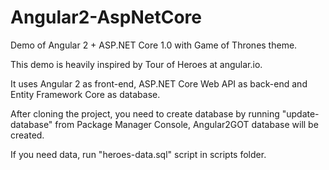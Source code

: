 # Angular2-AspNetCore
Demo of Angular 2 + ASP.NET Core 1.0 with Game of Thrones theme.

This demo is heavily inspired by Tour of Heroes at angular.io.

It uses Angular 2 as front-end, ASP.NET Core Web API as back-end and Entity Framework Core as database.

After cloning the project, you need to create database by running "update-database" from Package Manager Console, Angular2GOT database will be created.

If you need data, run "heroes-data.sql" script in scripts folder.
